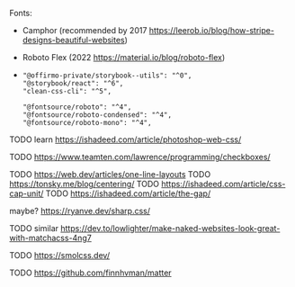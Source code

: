 


Fonts:
- Camphor (recommended by 2017 https://leerob.io/blog/how-stripe-designs-beautiful-websites)
- Roboto Flex (2022 https://material.io/blog/roboto-flex)


-
      "@offirmo-private/storybook--utils": "^0",
      "@storybook/react": "^6",
      "clean-css-cli": "^5",

      "@fontsource/roboto": "^4",
      "@fontsource/roboto-condensed": "^4",
      "@fontsource/roboto-mono": "^4",


TODO learn https://ishadeed.com/article/photoshop-web-css/

TODO https://www.teamten.com/lawrence/programming/checkboxes/

TODO https://web.dev/articles/one-line-layouts
TODO https://tonsky.me/blog/centering/
TODO https://ishadeed.com/article/css-cap-unit/
TODO https://ishadeed.com/article/the-gap/

maybe? https://ryanve.dev/sharp.css/

TODO similar https://dev.to/lowlighter/make-naked-websites-look-great-with-matchacss-4ng7

TODO https://smolcss.dev/

TODO https://github.com/finnhvman/matter
